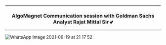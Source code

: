 --------------------------------------------------------------------------------------------

### <p align="center"> AlgoMagnet Communication session with Goldman Sachs Analyst Rajat Mittal Sir 💕</p> 

--------------------------------------------------------------------------------------------


![WhatsApp Image 2021-09-19 at 21 17 52](https://user-images.githubusercontent.com/76246106/133938166-8e21f808-1ee2-43e2-a7e0-05ad2d2529df.jpeg)
